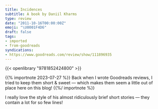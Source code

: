 ```yaml
---
title: Incidences
subtitle: A book by Daniil Kharms
type: review
date: "2011-10-16T00:00:00Z"
emoji: "\U0001F4D6"
draft: false
tags:
- imported
- from-goodreads
syndications:
- https://www.goodreads.com/review/show/111896935
---
```


{{< openlibrary "9781852424800" >}}

{{% importnote 2023-07-27 %}}
Back when I wrote Goodreads reviews, I tried to keep them short & sweet — which makes them seem a little out of place here on this blog!
{{%/ importnote %}}

I really love the style of his almost ridiculously brief short stories — they contain a lot for so few lines!
